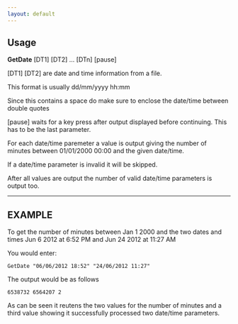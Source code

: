 ```yaml
---
layout: default
---
```


## Usage

**GetDate** [DT1] [DT2] ... [DTn] [pause]

[DT1] [DT2] are date and time information from a file.

This format is usually dd/mm/yyyy hh:mm

Since this contains a space do make sure to enclose the date/time between double quotes

[pause] waits for a key press after output displayed before continuing. This has to be the last parameter.

For each date/time paremeter a value is output giving the number of minutes between 01/01/2000 00:00 and the given date/time.

If a date/time parameter is invalid it will be skipped.

After all values are output the number of valid date/time parameters is output too.

* * *

## EXAMPLE

To get the number of minutes between Jan 1 2000 and the two dates and times Jun 6 2012 at 6:52 PM and Jun 24 2012 at 11:27 AM

You would enter:

`GetDate "06/06/2012 18:52" "24/06/2012 11:27"`

The output would be as follows

`6538732 6564207 2`

As can be seen it reutens the two values for the number of minutes and a third value showing it successfully processed two date/time parameters.

